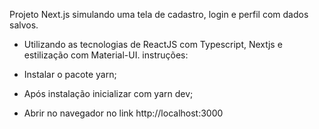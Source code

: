 Projeto Next.js simulando uma tela de cadastro, login e perfil com dados salvos.

- Utilizando as tecnologias de ReactJS com Typescript, Nextjs e estilização com Material-UI.
instruções:

- Instalar o pacote yarn;

- Após instalação inicializar com yarn dev;

- Abrir no navegador no link http://localhost:3000

